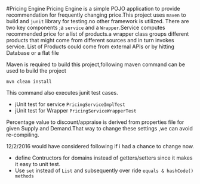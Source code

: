 #Pricing Engine
   Pricing Engine is a simple POJO application to provide recommendation for frequently changing price.This project uses `maven` to build and `junit` library for testing.no other framework is utilized.
   There are two key components ;a `service` and a `Wrapper`.Service computes recommended price for a list of products.a wrapper class groups different products that 
   might come from different sources and in turn invokes service.
List of Products could come from external APIs or by hitting Database or a flat file
    
Maven is required to build this project,following maven command can be used to build the project

  `mvn clean install`

This command also executes junit test cases.

* jUnit test for service `PricingServiceImplTest` 
* jUnit test for Wrapper `PricingServiceWrapperTest`

Percentage value to discount/appraise is derived from properties file for given Supply and Demand.That way to change these settings ,we can avoid re-compiling.

12/2/2016 would have considered following if i had a chance to change now.
* define Contructors for domains instead of getters/setters since it makes it easy to unit test.
* Use `set` instead of `List` and subsequently over ride `equals & hashCode() methods`
